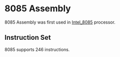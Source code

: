 # 8085 Assembly

8085 Assembly was first used in [Intel_8085](https://en.wikipedia.org/wiki/Intel_8085) processor.

## Instruction Set

8085 supports 246 instructions.

